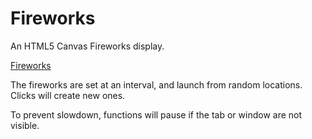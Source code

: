 # Fireworks

An HTML5 Canvas Fireworks display.

<a href="https://fireworks-6tv.pages.dev">Fireworks</a>

The fireworks are set at an interval, and launch from random locations. <br>
Clicks will create new ones.

To prevent slowdown, functions will pause if the tab or window are not visible.
